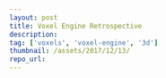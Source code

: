 ```yaml
---
layout: post
title: Voxel Engine Retrospective
description: 
tag: ['voxels', 'voxel-engine', '3d']
thumbnail: /assets/2017/12/13/
repo_url: 
---
```


